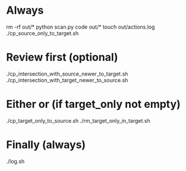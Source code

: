 # Always
rm -rf out/*
python scan.py
code out/*
touch out/actions.log
./cp_source_only_to_target.sh

# Review first (optional)
./cp_intersection_with_source_newer_to_target.sh
./cp_intersection_with_target_newer_to_source.sh

# Either or (if target_only not empty)
./cp_target_only_to_source.sh
./rm_target_only_in_target.sh

# Finally (always)
./log.sh